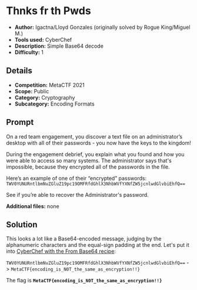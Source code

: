 # Thnks fr th Pwds
- **Author:** lgactna/Lloyd Gonzales (originally solved by Rogue King/Miguel M.)
- **Tools used:** CyberChef
- **Description:** Simple Base64 decode
- **Difficulty:** 1

## Details 
- **Competition:** MetaCTF 2021
- **Scope:** Public
- **Category:** Cryptography
- **Subcategory:** Encoding Formats

## Prompt 
On a red team engagement, you discover a text file on an administrator’s desktop with all of their passwords - you now have the keys to the kingdom!

During the engagement debrief, you explain what you found and how you were able to access so many systems. The administrator says that's impossible, because they encrypted all of the passwords in the file.

Here’s an example of one of their “encrypted” passwords: `TWV0YUNURntlbmNvZGluZ19pc19OMFRfdGhlX3NhbWVfYXNfZW5jcnlwdGlvbiEhfQ==`

See if you’re able to recover the Administrator's password.

**Additional files:** none

## Solution 
This looks a lot like a Base64-encoded message, judging by the alphanumeric characters and the equal-sign padding at the end. Let's put it into [CyberChef with the From Base64 recipe](https://gchq.github.io/CyberChef/#recipe=From_Base64('A-Za-z0-9%2B/%3D',true)&input=VFdWMFlVTlVSbnRsYm1OdlpHbHVaMTlwYzE5T01GUmZkR2hsWDNOaGJXVmZZWE5mWlc1amNubHdkR2x2YmlFaGZRPT0):

`TWV0YUNURntlbmNvZGluZ19pc19OMFRfdGhlX3NhbWVfYXNfZW5jcnlwdGlvbiEhfQ==` -> `MetaCTF{encoding_is_N0T_the_same_as_encryption!!}`

The flag is **`MetaCTF{encoding_is_N0T_the_same_as_encryption!!}`**
